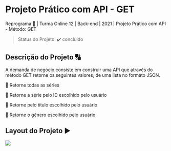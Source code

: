 # Projeto Prático com API - GET

Reprograma :rocket: | Turma Online 12 | Back-end | 2021 | Projeto Prático com API - Método: GET

> Status do Projeto: :heavy_check_mark: concluido

## Descrição do Projeto :capital_abcd: 

A demanda de negócio consiste em construir uma API que através do método GET retorne os seguintes valores, de uma lista no formato JSON.

:small_blue_diamond: Retorne todas as séries

:small_blue_diamond: Retorne a série pelo ID escolhido pelo usuário

:small_blue_diamond: Retorne pelo título escolhido pelo usuário

:small_blue_diamond: Retorne o gênero escolhido pelo usuário

## Layout do Projeto :arrow_forward:

![](models/AnimaAPIGET.gif)
